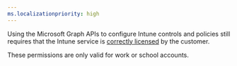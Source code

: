 ```yaml
---
ms.localizationpriority: high
---
```


<!-- markdownlint-disable MD002 MD041 -->

Using the Microsoft Graph APIs to configure Intune controls and policies still requires that the Intune service is [correctly licensed](https://go.microsoft.com/fwlink/?linkid=839381) by the customer.

These permissions are only valid for work or school accounts.
